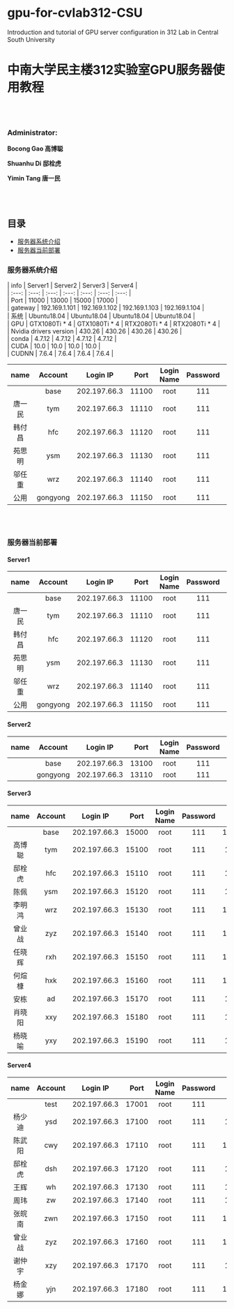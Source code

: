 # gpu-for-cvlab312-CSU
 Introduction and tutorial of GPU server configuration in 312 Lab in Central South University
# 中南大学民主楼312实验室GPU服务器使用教程
<br/>
<br/>

### Administrator:   

**Bocong Gao 高博聪**    

**Shuanhu Di 邸栓虎**    

**Yimin Tang 唐一民**   

<br/>
<br/>

## 目录
- [服务器系统介绍](#服务器系统介绍)
- [服务器当前部署](#服务器当前部署)


### 服务器系统介绍

| info | Server1 | Server2 | Server3 | Server4 |  
| :---: | :---: | :---: | :---: | :---: | :---: | :---: |  
| Port | 11000 | 13000 | 15000 | 17000 |  
| gateway | 192.169.1.101 | 192.169.1.102 | 192.169.1.103 | 192.169.1.104 |  
| 系统 | Ubuntu18.04 | Ubuntu18.04 | Ubuntu18.04 | Ubuntu18.04 |  
| GPU | GTX1080Ti * 4 | GTX1080Ti * 4 | RTX2080Ti * 4 | RTX2080Ti * 4 |  
| Nvidia drivers version | 430.26 | 430.26 | 430.26 | 430.26 |  
| conda | 4.7.12 | 4.7.12 | 4.7.12 | 4.7.12 |  
| CUDA | 10.0 | 10.0 | 10.0 | 10.0 |  
| CUDNN | 7.6.4 | 7.6.4 | 7.6.4 | 7.6.4 |  

| name | Account | Login IP | Port | Login Name | Password | Ipv4 address |  
| :----: | :----: | :------: | :---: | :------: | :---: | :--------: |
|   | base | 202.197.66.3 | 11100 | root | 111 | 10.119.6.151:22 |
| 唐一民 | tym | 202.197.66.3 | 11110 | root | 111 | 10.119.6.88:22 |
| 韩付昌 | hfc | 202.197.66.3 | 11120 | root | 111 | 10.119.6.155:22 |
| 苑思明 | ysm | 202.197.66.3 | 11130 | root | 111 | 10.119.6.62:22 |
| 邬任重 | wrz | 202.197.66.3 | 11140 | root | 111 | 10.119.6.55:22 |
| 公用 | gongyong | 202.197.66.3 | 11150 | root | 111 | 10.119.6.38:22 |


<br/>
<br/>

### 服务器当前部署
#### Server1

| name | Account | Login IP | Port | Login Name | Password | Ipv4 address |  
| :----: | :----: | :------: | :---: | :------: | :---: | :--------: |
|   | base | 202.197.66.3 | 11100 | root | 111 | 10.119.6.151:22 |
| 唐一民 | tym | 202.197.66.3 | 11110 | root | 111 | 10.119.6.88:22 |
| 韩付昌 | hfc | 202.197.66.3 | 11120 | root | 111 | 10.119.6.155:22 |
| 苑思明 | ysm | 202.197.66.3 | 11130 | root | 111 | 10.119.6.62:22 |
| 邬任重 | wrz | 202.197.66.3 | 11140 | root | 111 | 10.119.6.55:22 |
| 公用 | gongyong | 202.197.66.3 | 11150 | root | 111 | 10.119.6.38:22 |

#### Server2

| name | Account | Login IP | Port | Login Name | Password | Ipv4 address |  
| :----: | :----: | :------: | :---: | :------: | :---: | :--------: |
|   | base | 202.197.66.3 | 13100 | root | 111 | 10.88.221.23:22 |
|   | gongyong | 202.197.66.3 | 13110 | root | 111 | 10.88.221.21:22 |

#### Server3

| name | Account | Login IP | Port | Login Name | Password | Ipv4 address |   
| :----: | :----: | :------: | :---: | :------: | :---: | :--------: |
|   | base | 202.197.66.3 | 15000 | root | 111 | 10.124.170.252:22 |
| 高博聪 | tym | 202.197.66.3 | 15100 | root | 111 | 10.124.170.74:22 |
| 邸栓虎 | hfc | 202.197.66.3 | 15110 | root | 111 | 10.124.170.91:22 |
| 陈佩 | ysm | 202.197.66.3 | 15120 | root | 111 | 10.124.170.22:22 |
| 李明鸿 | wrz | 202.197.66.3 | 15130 | root | 111 | 10.124.170.233:22 |
| 曾业战 | zyz | 202.197.66.3 | 15140 | root | 111 | 10.124.170.178:22 |
| 任晓辉 | rxh | 202.197.66.3 | 15150 | root | 111 | 10.124.170.150:22 |
| 何煊槺 | hxk | 202.197.66.3 | 15160 | root | 111 | 10.124.170.130:22 |
| 安栋 | ad | 202.197.66.3 | 15170 | root | 111 | 10.124.170.24:22 |
| 肖晓阳 | xxy | 202.197.66.3 | 15180 | root | 111 | 10.124.170.25:22 |
| 杨晓喻 | yxy | 202.197.66.3 | 15190 | root | 111 | 10.124.170.19:22 |

#### Server4

| name | Account | Login IP | Port | Login Name | Password | Ipv4 address |   
| :----: | :----: | :------: | :---: | :------: | :---: | :--------: |
|   | test | 202.197.66.3 | 17001 | root | 111 | |
| 杨少迪 | ysd | 202.197.66.3 | 17100 | root | 111 | 10.213.4.92:22 |
| 陈武阳 | cwy | 202.197.66.3 | 17110 | root | 111 | 10.213.4.100:22 |
| 邸栓虎 | dsh | 202.197.66.3 | 17120 | root | 111 | 10.213.4.70:22 |
| 王辉 | wh | 202.197.66.3 | 17130 | root | 111 | 10.213.4.84:22 |
| 周玮 | zw | 202.197.66.3 | 17140 | root | 111 | 10.213.4.74:22 |
| 张皖南 | zwn | 202.197.66.3 | 17150 | root | 111 | 10.213.4.134:22 |
| 曾业战 | zyz | 202.197.66.3 | 17160 | root | 111 | 10.213.4.226:22 |
| 谢仲宇 | xzy | 202.197.66.3 | 17170 | root | 111 | 10.213.4.54:22 |
| 杨金娜 | yjn | 202.197.66.3 | 17180 | root | 111 | 10.213.4.131:22 |